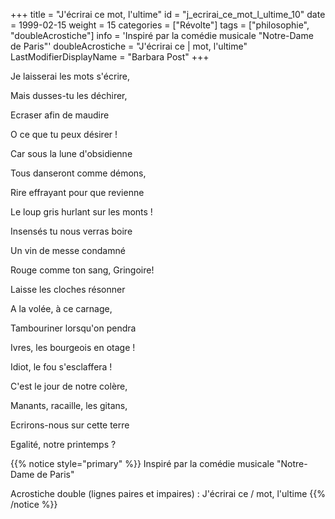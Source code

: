 +++
title = "J'écrirai ce mot, l'ultime"
id = "j_ecrirai_ce_mot_l_ultime_10"
date = 1999-02-15
weight = 15
categories = ["Révolte"]
tags = ["philosophie", "doubleAcrostiche"]
info = 'Inspiré par la comédie musicale "Notre-Dame de Paris"'
doubleAcrostiche = "J'écrirai ce | mot, l'ultime"
LastModifierDisplayName = "Barbara Post"
+++

Je laisserai les mots s'écrire,

Mais dusses-tu les déchirer,

Ecraser afin de maudire

O ce que tu peux désirer !

Car sous la lune d'obsidienne

Tous danseront comme démons,

Rire effrayant pour que revienne

Le loup gris hurlant sur les monts !

Insensés tu nous verras boire

Un vin de messe condamné

Rouge comme ton sang, Gringoire!

Laisse les cloches résonner

A la volée, à ce carnage,

Tambouriner lorsqu'on pendra

Ivres, les bourgeois en otage !

Idiot, le fou s'esclaffera !

C'est le jour de notre colère,

Manants, racaille, les gitans,

Ecrirons-nous sur cette terre

Egalité, notre printemps ?

{{% notice style="primary" %}}
Inspiré par la comédie musicale \"Notre-Dame de Paris\"

Acrostiche double (lignes paires et impaires) : J'écrirai ce / mot, l'ultime
{{% /notice %}}
